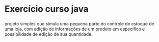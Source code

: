 # Exercício curso java
###
projeto simples que simula uma pequena parte do controle de estoque de uma loja, com adição de informações de um produto em específico e possibilidade de edição de sua quantidade.
